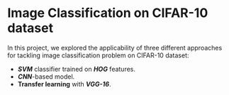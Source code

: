 # Image Classification on CIFAR-10 dataset
In this project, we explored the applicability of three different approaches for tackling image classification problem on CIFAR-10 dataset:

- ***SVM*** classifier trained on ***HOG*** features.
- ***CNN***-based model.
- **Transfer learning** with ***VGG-16***.



